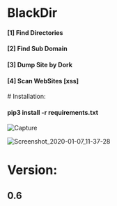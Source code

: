 # BlackDir
 <h4>[1] Find Directories<br></h4>
 <h4>[2] Find Sub Domain<br></h4>
  <h4>[3] Dump Site by Dork </h4>
 <h4>[4] Scan WebSites [xss] </h4>
# Installation:
<h4>pip3 install -r requirements.txt</h4>

![Capture](https://user-images.githubusercontent.com/46041727/73861765-8db01e80-484e-11ea-89fe-ec0bd33ed812.PNG)


![Screenshot_2020-01-07_11-37-28](https://user-images.githubusercontent.com/46041727/71911758-4eed5280-3142-11ea-9db7-faddc43fc2f1.png)
# Version:
<b><h2>0.6</h2></b>

